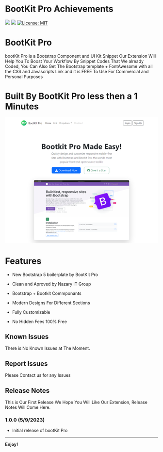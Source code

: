 # BootKit Pro Achievements

[![](https://img.shields.io/badge/Made%20by-Nazary%20IT%20Group-blue)]()
[![](https://img.shields.io/static/v1?label=Version&message=v1.0.0&color=<COLOR>)]()
[![License: MIT](https://img.shields.io/badge/License-MIT-yellow.svg)](https://opensource.org/licenses/MIT)

# BootKit Pro

bootKit Pro is a Bootstrap Component and UI Kit Snippet Our Extension Will Help You To Boost Your Workflow By Snippet Codes That We already Coded, You Can Also Get The Bootstrap template + FontAwesome with all the CSS and Javascripts Link and it is FREE To Use For Commercial and Personal Purposes


# Built By BootKit Pro less then a 1 Minutes
![Alt text](https://github.com/nitgroup/bootkit-Pro/blob/main/assets/webdesign-small.png?raw=true)
# Features

- New Bootstrap 5 boilerplate by BootKit Pro

- Clean and Aproved by Nazary IT Group

- Bootstrap + Bootkit Commponants

- Modern Designs For Different Sections

- Fully Customizable

- No Hidden Fees 100% Free

## Known Issues

There is No Known Issues at The Moment.

## Report Issues

Please Contact us for any Issues

## Release Notes

This is Our First Release We Hope You Will Like Our Extension, Release Notes Will Come Here.

### 1.0.0 (5/9/2023)

- Initial release of bootKit Pro

---

**Enjoy!**
